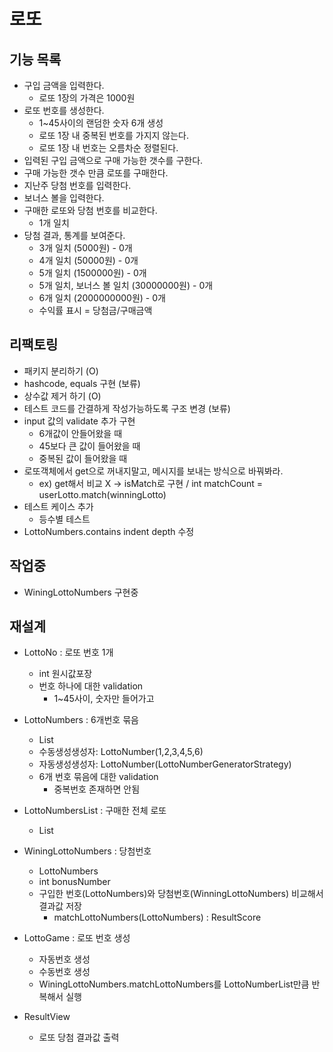 # 로또
## 기능 목록
* 구입 금액을 입력한다.
  * 로또 1장의 가격은 1000원
* 로또 번호를 생성한다.
  * 1~45사이의 랜덤한 숫자 6개 생성
  * 로또 1장 내 중복된 번호를 가지지 않는다.
  * 로또 1장 내 번호는 오름차순 정렬된다.
* 입력된 구입 금액으로 구매 가능한 갯수를 구한다. 
* 구매 가능한 갯수 만큼 로또를 구매한다.
* 지난주 당첨 번호를 입력한다.
* 보너스 볼을 입력한다.
* 구매한 로또와 당첨 번호를 비교한다.
  * 1개 일치
* 당첨 결과, 통계를 보여준다.
  * 3개 일치 (5000원) - 0개
  * 4개 일치 (50000원) - 0개
  * 5개 일치 (1500000원) - 0개
  * 5개 일치, 보너스 볼 일치 (30000000원) - 0개
  * 6개 일치 (2000000000원) - 0개
  * 수익률 표시 = 당첨금/구매금액
  
## 리팩토링
* 패키지 분리하기 (O)
* hashcode, equals 구현 (보류)
* 상수값 제거 하기 (O)
* 테스트 코드를 간결하게 작성가능하도록 구조 변경 (보류)
* input 값의 validate 추가 구현
  * 6개값이 안들어왔을 때
  * 45보다 큰 값이 들어왔을 때
  * 중복된 값이 들어왔을 때
* 로또객체에서 get으로 꺼내지말고, 메시지를 보내는 방식으로 바꿔봐라. 
  * ex) get해서 비교 X -> isMatch로 구현 / int matchCount = userLotto.match(winningLotto)
* 테스트 케이스 추가
  * 등수별 테스트
* LottoNumbers.contains indent depth 수정

## 작업중
* WiningLottoNumbers 구현중

## 재설계
* LottoNo : 로또 번호 1개
  * int 원시값포장
  * 번호 하나에 대한 validation
    * 1~45사이, 숫자만 들어가고

* LottoNumbers : 6개번호 묶음  
  * List<LottoNo>  
  * 수동생성생성자: LottoNumber(1,2,3,4,5,6)
  * 자동생성생성자: LottoNumber(LottoNumberGeneratorStrategy)
  * 6개 번호 묶음에 대한 validation
    * 중복번호 존재하면 안됨

* LottoNumbersList : 구매한 전체 로또
  * List<LottoNumbers>
  
* WiningLottoNumbers : 당첨번호
  * LottoNumbers
  * int bonusNumber
  * 구입한 번호(LottoNumbers)와 당첨번호(WinningLottoNumbers) 비교해서 결과값 저장
    * matchLottoNumbers(LottoNumbers) : ResultScore

* LottoGame : 로또 번호 생성
  * 자동번호 생성
  * 수동번호 생성
  * WiningLottoNumbers.matchLottoNumbers를 LottoNumberList만큼 반복해서 실행
  

* ResultView
  * 로또 당첨 결과값 출력